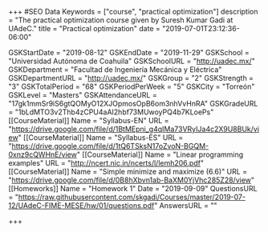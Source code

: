 +++
#SEO Data
Keywords = ["course", "practical optimization"]
description = "The practical optimization course given by Suresh Kumar Gadi at UAdeC."
title = "Practical optimization"
date = "2019-07-01T23:12:36-06:00"

GSKStartDate = "2019-08-12"
GSKEndDate = "2019-11-29"
GSKSchool = "Universidad Autónoma de Coahuila"
GSKSchoolURL = "http://uadec.mx/"
GSKDepartment = "Facultad de Ingeniería Mecánica y Eléctrica"
GSKDepartmentURL = "http://uadec.mx/"
GSKGroup = "2"
GSKStrength = "3"
GSKTotalPeriod = "68"
GSKPeriodPerWeek = "5"
GSKCity = "Torreón"
GSKLevel = "Masters"
GSKAttendanceURL = "17gk1mmSr9iS6gtQOMyO12XJOpmosOpB6om3nhVvHnRA"
GSKGradeURL = "1bLdMTO3v2Thb4zCPU4aAI2hbf73MUwoyPQ4b7KLoePs"
[[CourseMaterial]]
    Name = "Syllabus-EN"
    URL = "https://drive.google.com/file/d/1BtMEpni_g4qIMa73VRyIJa4c2X9U8BUk/view"
[[CourseMaterial]]
    Name = "Syllabus-ES"
    URL = "https://drive.google.com/file/d/1tQ6TSksN17oZvoN-BGQM-0xnz9cQWHnE/view"
[[CourseMaterial]]
    Name = "Linear programming examples"
    URL = "http://ncert.nic.in/ncerts/l/lemh206.pdf"
[[CourseMaterial]]
    Name = "Simple minimize and maximize (6.6)"
    URL = "https://drive.google.com/file/d/0B8hXbvn1ab-BaXM0YjVhc285Z28/view"
[[Homeworks]]
    Name = "Homework 1"
	Date = "2019-09-09"
    QuestionsURL = "https://raw.githubusercontent.com/skgadi/Courses/master/2019-07-12/UAdeC-FIME-MESE/hw/01/questions.pdf"
	AnswersURL = ""


	
	
+++
